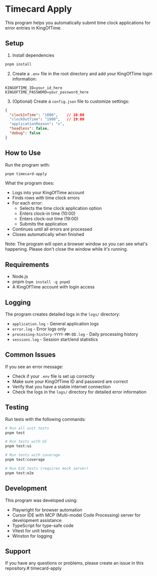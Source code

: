 # Timecard Apply

This program helps you automatically submit time clock applications for error entries in KingOfTime.

## Setup

1. Install dependencies
```bash
pnpm install
```

2. Create a `.env` file in the root directory and add your KingOfTime login information:
```
KINGOFTIME_ID=your_id_here
KINGOFTIME_PASSWORD=your_password_here
```

3. (Optional) Create a `config.json` file to customize settings:
```json
{
  "clockInTime": "1000",    // 10:00
  "clockOutTime": "1900",   // 19:00
  "applicationReason": "x",
  "headless": false,
  "debug": false
}
```

## How to Use

Run the program with:
```bash
pnpm timecard-apply
```

What the program does:
- Logs into your KingOfTime account
- Finds rows with time clock errors
- For each error:
  - Selects the time clock application option
  - Enters clock-in time (10:00)
  - Enters clock-out time (19:00)
  - Submits the application
- Continues until all errors are processed
- Closes automatically when finished

Note: The program will open a browser window so you can see what's happening. Please don't close the window while it's running.

## Requirements
- Node.js
- pnpm (`npm install -g pnpm`)
- A KingOfTime account with login access

## Logging

The program creates detailed logs in the `logs/` directory:
- `application.log` - General application logs
- `error.log` - Error logs only
- `processing-history-YYYY-MM-DD.log` - Daily processing history
- `sessions.log` - Session start/end statistics

## Common Issues

If you see an error message:
- Check if your `.env` file is set up correctly
- Make sure your KingOfTime ID and password are correct
- Verify that you have a stable internet connection
- Check the logs in the `logs/` directory for detailed error information

## Testing

Run tests with the following commands:
```bash
# Run all unit tests
pnpm test

# Run tests with UI
pnpm test:ui

# Run tests with coverage
pnpm test:coverage

# Run E2E tests (requires mock server)
pnpm test:e2e
```

## Development

This program was developed using:
- Playwright for browser automation
- Cursor IDE with MCP (Multi-model Code Processing) server for development assistance
- TypeScript for type-safe code
- Vitest for unit testing
- Winston for logging

## Support

If you have any questions or problems, please create an issue in this repository.# timecard-apply
